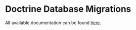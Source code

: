 # Doctrine Database Migrations

All available documentation can be found [here](http://www.doctrine-project.org/projects/migrations/2.0/docs/en).